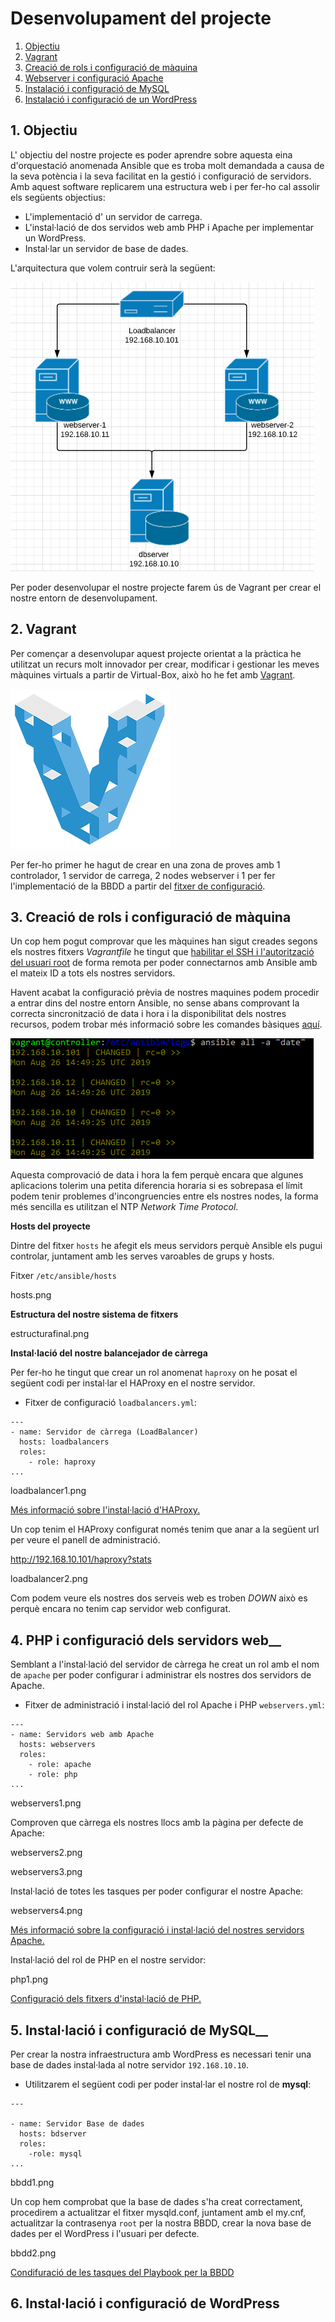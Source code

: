 # Desenvolupament del projecte

1. [Objectiu](#objectiu)<br>
2. [Vagrant](#vagrant)<br>
3. [Creació de rols i configuració de màquina](#conf)<br>
4. [Webserver i configuració Apache](#apachephp)<br>
5. [Instalació i configuració de MySQL](#confmysql)<br>
6. [Instalació i configuració de un WordPress](#wordpress)<br>


<a name="objectiu"></a>
## 1. Objectiu

L' objectiu del nostre projecte es poder aprendre sobre aquesta eina d'orquestació anomenada Ansible que es troba molt demandada a causa de la seva potència i la seva facilitat en la gestió i configuració de servidors. Amb aquest software replicarem una estructura web i per fer-ho cal assolir els següents objectius:

- L'implementació d' un servidor de carrega.
- L'instal·lació de dos servidos web amb PHP i Apache per implementar un WordPress.
- Instal·lar un servidor de base de dades.

L'arquitectura que volem contruir serà la següent:

![alt text](../img/8.png "8")

Per poder desenvolupar el nostre projecte farem ús de Vagrant per crear el nostre entorn de desenvolupament.

<a name="vagrant"></a>
## 2. Vagrant

Per començar a desenvolupar aquest projecte orientat a la pràctica he utilitzat un recurs molt innovador per crear, modificar i gestionar les meves màquines virtuals a partir de Virtual-Box, això ho he fet amb [Vagrant](https://www.conasa.es/blog/vagrant-la-herramienta-para-crear-entornos-de-desarrollo-reproducibles/).

![alt text](../img/Vagrant.png "Vagrant")

Per fer-ho primer he hagut de crear en una zona de proves amb 1 controlador, 1 servidor de carrega, 2 nodes webserver i 1 per fer l'implementació de la BBDD a partir del [fitxer de configuració](/annexos/#controllernode).

<a name="conf"></a>
## 3. Creació de rols i configuració de màquina

Un cop hem pogut comprovar que les màquines han sigut creades segons els nostres fitxers *Vagrantfile* he tingut que [habilitar el SSH i l'autorització del usuari root](/annexos/#ssh-passwd) de forma remota per poder connectarnos amb Ansible amb el mateix ID a tots els nostres servidors.

Havent acabat la configuració prèvia de nostres maquines podem procedir a entrar dins del nostre entorn Ansible, no sense abans comprovant la correcta sincronització de data i hora i la disponibilitat dels nostres recursos, podem trobar més informació sobre les comandes bàsiques [aquí](/annexos/#comandasbasicas).

![alt text](../img/19.png "19")

Aquesta comprovació de data i hora la fem perquè encara que algunes aplicacions tolerim una petita diferencia horaria si es sobrepasa el límit podem tenir problemes d'incongruencies entre els nostres nodes, la forma més sencilla es utilitzan el NTP *Network Time Protocol*.

__Hosts del proyecte__

Dintre del fitxer `hosts` he afegit els meus servidors perquè Ansible els pugui controlar, juntament amb les serves varoables de grups y hosts.

Fitxer `/etc/ansible/hosts`

hosts.png

__Estructura del nostre sistema de fitxers__

estructurafinal.png

__Instal·lació del nostre balancejador de càrrega__

Per fer-ho he tingut que crear un rol anomenat `haproxy` on he posat el següent codi per instal·lar el HAProxy en el nostre servidor.

- Fitxer de configuració `loadbalancers.yml`:

```
---
- name: Servidor de càrrega (LoadBalancer)
  hosts: loadbalancers
  roles:
    - role: haproxy
...
```

loadbalancer1.png

[Més informació sobre l'instal·lació d'HAProxy.](../annexos/#loadbalancer)

Un cop tenim el HAProxy configurat només tenim que anar a la següent url per veure el panell de administració.

http://192.168.10.101/haproxy?stats

loadbalancer2.png

Com podem veure els nostres dos serveis web es troben _DOWN_ això es perquè encara no tenim cap servidor web configurat.

<a name="apachephp"></a>
## 4. PHP i configuració dels servidors web__

Semblant a l'instal·lació del servidor de càrrega he creat un rol amb el nom de `apache` per poder configurar i administrar els nostres dos servidors de Apache.

- Fitxer de administració i instal·lació del rol Apache i PHP `webservers.yml`:

```
---
- name: Servidors web amb Apache
  hosts: webservers
  roles:
    - role: apache
    - role: php
...
```

webservers1.png

Comproven que càrrega els nostres llocs amb la pàgina per defecte de Apache:

webservers2.png

webservers3.png

Instal·lació de totes les tasques per poder configurar el nostre Apache:

webservers4.png

[Més informació sobre la configuració i instal·lació del nostres servidors Apache.](../annexos/#webserversapache)

Instal·lació del rol de PHP en el nostre servidor:

php1.png

[Configuració dels fitxers d'instal·lació de PHP.](../annexos/#php)

<a name="confmysql"></a>
## 5. Instal·lació i configuració de MySQL__

Per crear la nostra infraestructura amb WordPress es necessari tenir una base de dades instal·lada al notre servidor `192.168.10.10`.

* Utilitzarem el següent codi per poder instal·lar el nostre rol de **mysql**:

```
---

- name: Servidor Base de dades
  hosts: bdserver
  roles:
    -role: mysql
...
```

bbdd1.png

Un cop hem comprobat que la base de dades s'ha creat correctament, procedirem a actualitzar el fitxer mysqld.conf, juntament amb el my.cnf, actualitzar la contrasenya `root` per la nostra BBDD, crear la nova base de dades per el WordPress i l'usuari per defecte.

bbdd2.png

[Condifuració de les tasques del Playbook per la BBDD](../annexos/#mysql)

<a name="wordpress"></a>
## 6. Instal·lació i configuració de WordPress




